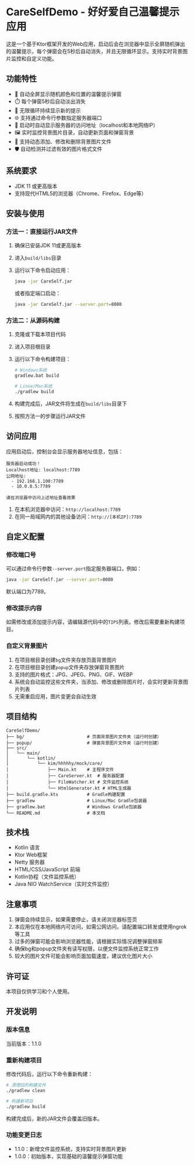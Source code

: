 # CareSelfDemo - 好好爱自己温馨提示应用

这是一个基于Ktor框架开发的Web应用，启动后会在浏览器中显示全屏随机弹出的温馨提示，每个弹窗会在5秒后自动消失，并且无限循环显示。支持实时背景图片监控和自定义功能。

## 功能特性

- 🌼 自动全屏显示随机颜色和位置的温馨提示弹窗
- ⏱️ 每个弹窗5秒后自动淡出消失
- 🔄 无限循环持续显示新的提示
- 🌐 支持通过命令行参数指定服务器端口
- 📡 启动时自动显示服务器的访问地址（localhost和本地网络IP）
- 🖼️ 实时监控背景图片目录，自动更新页面和弹窗背景
- 📁 支持动态添加、修改和删除背景图片文件
- 🛡️ 自动检测并过滤有效的图片格式文件

## 系统要求

- JDK 11 或更高版本
- 支持现代HTML5的浏览器（Chrome、Firefox、Edge等）

## 安装与使用

### 方法一：直接运行JAR文件

1. 确保已安装JDK 11或更高版本
2. 进入`build/libs`目录
3. 运行以下命令启动应用：
   
   ```bash
   java -jar CareSelf.jar
   ```
   
   或者指定端口启动：
   
   ```bash
   java -jar CareSelf.jar --server.port=8080
   ```

### 方法二：从源码构建

1. 克隆或下载本项目代码
2. 进入项目根目录
3. 运行以下命令构建项目：
   
   ```bash
   # Windows系统
   gradlew.bat build
   
   # Linux/Mac系统
   ./gradlew build
   ```
4. 构建完成后，JAR文件将生成在`build/libs`目录下
5. 按照方法一的步骤运行JAR文件

## 访问应用

应用启动后，控制台会显示服务器地址信息，包括：

```
服务器启动成功！
Localhost地址: localhost:7789
公网地址:
  - 192.168.1.100:7789
  - 10.0.0.5:7789

请在浏览器中访问上述地址查看效果
```

1. 在本机浏览器中访问：`http://localhost:7789`
2. 在同一局域网内的其他设备访问：`http://[本机IP]:7789`

## 自定义配置

### 修改端口号

可以通过命令行参数`--server.port`指定服务器端口，例如：

```bash
java -jar CareSelf.jar --server.port=8080
```

默认端口为7789。

### 修改提示内容

如需修改或添加提示内容，请编辑源代码中的`TIPS`列表。修改后需要重新构建项目。

### 自定义背景图片

1. 在项目根目录创建`bg`文件夹存放页面背景图片
2. 在项目根目录创建`popup`文件夹存放弹窗背景图片
3. 支持的图片格式：JPG、JPEG、PNG、GIF、WEBP
4. 系统会自动监控这些文件夹，当添加、修改或删除图片时，会实时更新背景图片列表
5. 无需重启应用，图片变更会自动生效

## 项目结构

```
CareSelfDemo/
├── bg/                        # 页面背景图片文件夹（运行时创建）
├── popup/                     # 弹窗背景图片文件夹（运行时创建）
├── src/
│   └── main/
│       └── kotlin/
│           └── kim/hhhhhy/mock/care/
│               ├── Main.kt    # 主程序文件
│               ├── CareServer.kt  # 服务器配置
│               ├── FileWatcher.kt # 文件监控系统
│               └── HtmlGenerator.kt # HTML生成器
├── build.gradle.kts           # Gradle构建配置
├── gradlew                    # Linux/Mac Gradle包装器
├── gradlew.bat                # Windows Gradle包装器
└── README.md                  # 本文档
```

## 技术栈

- Kotlin 语言
- Ktor Web框架
- Netty 服务器
- HTML/CSS/JavaScript 前端
- Kotlin协程（文件监控系统）
- Java NIO WatchService（实时文件监控）

## 注意事项

1. 弹窗会持续显示，如果需要停止，请关闭浏览器标签页
2. 本应用仅在本地网络内可访问，如需公网访问，请配置端口转发或使用ngrok等工具
3. 过多的弹窗可能会影响浏览器性能，请根据实际情况调整弹窗频率
4. 确保bg和popup文件夹有读写权限，以便文件监控系统正常工作
5. 较大的图片文件可能会影响页面加载速度，建议优化图片大小

## 许可证

本项目仅供学习和个人使用。

## 开发说明

### 版本信息

当前版本：1.1.0

### 重新构建项目

修改代码后，运行以下命令重新构建：

```bash
# 清理旧的构建文件
./gradlew clean

# 构建新项目
./gradlew build
```

构建完成后，新的JAR文件会覆盖旧版本。

### 功能变更日志

- 1.1.0：新增文件监控系统，支持实时背景图片更新
- 1.0.0：初始版本，实现基础的温馨提示弹窗功能